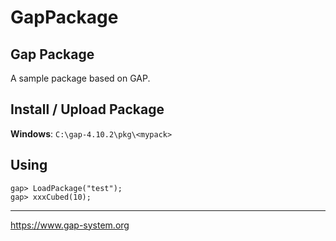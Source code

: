 # GapPackage

## Gap Package

A sample package based on GAP.

## Install / Upload Package

**Windows**: `C:\gap-4.10.2\pkg\<mypack>`

## Using

```
gap> LoadPackage("test");
gap> xxxCubed(10);
```

---------

https://www.gap-system.org

